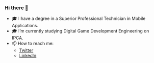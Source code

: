 ### Hi there 👋

- 🎓 I have a degree in a Superior Professional Technician in Mobile Applications.
- 🎓 I’m currently studying Digital Game Development Engineering on IPCA.
- 📫 How to reach me: 
  - [Twitter](https://twitter.com/saraivinha98)
  - [LinkedIn](https://www.linkedin.com/in/jo%C3%A3o-saraiva-5103721b9/)
  
